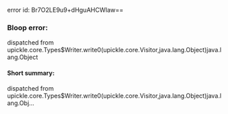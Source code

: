 error id: Br7O2LE9u9+dHguAHCWIaw==
### Bloop error:

dispatched from upickle.core.Types$Writer.write0(upickle.core.Visitor,java.lang.Object)java.lang.Object
#### Short summary: 

dispatched from upickle.core.Types$Writer.write0(upickle.core.Visitor,java.lang.Object)java.lang.Obj...